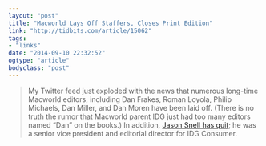 ```yaml
---
layout: "post"
title: "Macworld Lays Off Staffers, Closes Print Edition"
link: "http://tidbits.com/article/15062"
tags: 
- "links"
date: "2014-09-10 22:32:52"
ogtype: "article"
bodyclass: "post"
---
```


> My Twitter feed just exploded with the news that numerous long-time Macworld editors, including Dan Frakes, Roman Loyola, Philip Michaels, Dan Miller, and Dan Moren have been laid off. (There is no truth the rumor that Macworld parent IDG just had too many editors named “Dan” on the books.) In addition, [Jason Snell has quit](http://snellworld.com/); he was a senior vice president and editorial director for IDG Consumer.